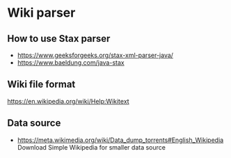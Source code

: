 # Wiki parser
## How to use Stax parser
* https://www.geeksforgeeks.org/stax-xml-parser-java/
* https://www.baeldung.com/java-stax

## Wiki file format
https://en.wikipedia.org/wiki/Help:Wikitext

## Data source

* https://meta.wikimedia.org/wiki/Data_dump_torrents#English_Wikipedia  
Download Simple Wikipedia for smaller data source